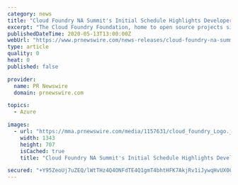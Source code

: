 ```yaml
---
category: news
title: "Cloud Foundry NA Summit's Initial Schedule Highlights Developer Experience on Kubernetes, Open Source Contributors"
excerpt: "The Cloud Foundry Foundation, home to open source projects simplifying the developer experience, announced today the initial schedule for"
publishedDateTime: 2020-05-13T13:00:00Z
webUrl: "https://www.prnewswire.com/news-releases/cloud-foundry-na-summits-initial-schedule-highlights-developer-experience-on-kubernetes-open-source-contributors-301058379.html"
type: article
quality: 0
heat: 0
published: false

provider:
  name: PR Newswire
  domain: prnewswire.com

topics:
  - Azure

images:
  - url: "https://mma.prnewswire.com/media/1157631/cloud_foundry_Logo.jpg?p=facebook"
    width: 1343
    height: 707
    isCached: true
    title: "Cloud Foundry NA Summit's Initial Schedule Highlights Developer Experience on Kubernetes, Open Source Contributors"

secured: "+Y95ZeoUj7uZEQ/lWtTHz4Q4ONFdTE4Q1gmT4bhtHFK7AkjRv1iJywqHvUX06xP2oWWT4PKFIIeZOQBu2DL4d2fHZ+1bJ3a/meewZETqy6ClY45NjB6Z2Hll3BEtuPLC0vDTmMMCUQsszdZaDdQh86eHBfoLINF6Tb5Lv3bIBO+ynA3ZeYGXDYOLTzmhCsU7lb7slnn5rKQoRWCotcmfvIKygupV4NsASnaktbWysYFt78uAxbzbwp1uFKkDwYefliQM67iws1h1+uSH1UnO+2sNUW6U95q1PI52Z9bH5HsLINHiL95eML2SGCXxmsxW;qhj60TbUla3Mh35WWneI0A=="
---
```


